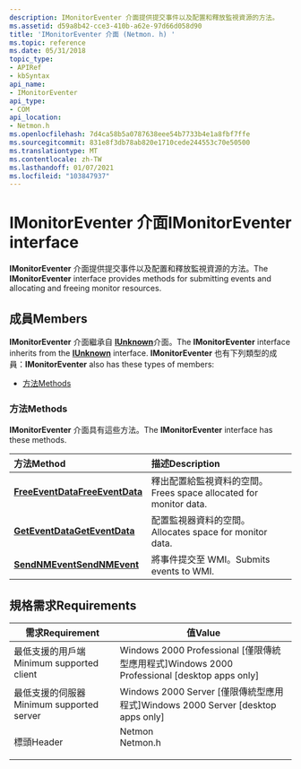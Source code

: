 ```yaml
---
description: IMonitorEventer 介面提供提交事件以及配置和釋放監視資源的方法。
ms.assetid: d59a8b42-cce3-410b-a62e-97d66d058d90
title: 'IMonitorEventer 介面 (Netmon. h) '
ms.topic: reference
ms.date: 05/31/2018
topic_type:
- APIRef
- kbSyntax
api_name:
- IMonitorEventer
api_type:
- COM
api_location:
- Netmon.h
ms.openlocfilehash: 7d4ca58b5a0787638eee54b7733b4e1a8fbf7ffe
ms.sourcegitcommit: 831e8f3db78ab820e1710cede244553c70e50500
ms.translationtype: MT
ms.contentlocale: zh-TW
ms.lasthandoff: 01/07/2021
ms.locfileid: "103847937"
---
```

# <a name="imonitoreventer-interface"></a><span data-ttu-id="95ceb-103">IMonitorEventer 介面</span><span class="sxs-lookup"><span data-stu-id="95ceb-103">IMonitorEventer interface</span></span>

<span data-ttu-id="95ceb-104">**IMonitorEventer** 介面提供提交事件以及配置和釋放監視資源的方法。</span><span class="sxs-lookup"><span data-stu-id="95ceb-104">The **IMonitorEventer** interface provides methods for submitting events and allocating and freeing monitor resources.</span></span>

## <a name="members"></a><span data-ttu-id="95ceb-105">成員</span><span class="sxs-lookup"><span data-stu-id="95ceb-105">Members</span></span>

<span data-ttu-id="95ceb-106">**IMonitorEventer** 介面繼承自 [**IUnknown**](/windows/desktop/api/unknwn/nn-unknwn-iunknown)介面。</span><span class="sxs-lookup"><span data-stu-id="95ceb-106">The **IMonitorEventer** interface inherits from the [**IUnknown**](/windows/desktop/api/unknwn/nn-unknwn-iunknown) interface.</span></span> <span data-ttu-id="95ceb-107">**IMonitorEventer** 也有下列類型的成員：</span><span class="sxs-lookup"><span data-stu-id="95ceb-107">**IMonitorEventer** also has these types of members:</span></span>

-   [<span data-ttu-id="95ceb-108">方法</span><span class="sxs-lookup"><span data-stu-id="95ceb-108">Methods</span></span>](#methods)

### <a name="methods"></a><span data-ttu-id="95ceb-109">方法</span><span class="sxs-lookup"><span data-stu-id="95ceb-109">Methods</span></span>

<span data-ttu-id="95ceb-110">**IMonitorEventer** 介面具有這些方法。</span><span class="sxs-lookup"><span data-stu-id="95ceb-110">The **IMonitorEventer** interface has these methods.</span></span>



| <span data-ttu-id="95ceb-111">方法</span><span class="sxs-lookup"><span data-stu-id="95ceb-111">Method</span></span>                                                 | <span data-ttu-id="95ceb-112">描述</span><span class="sxs-lookup"><span data-stu-id="95ceb-112">Description</span></span>                                        |
|:-------------------------------------------------------|:---------------------------------------------------|
| [<span data-ttu-id="95ceb-113">**FreeEventData**</span><span class="sxs-lookup"><span data-stu-id="95ceb-113">**FreeEventData**</span></span>](imonitoreventer-freeeventdata.md) | <span data-ttu-id="95ceb-114">釋出配置給監視資料的空間。</span><span class="sxs-lookup"><span data-stu-id="95ceb-114">Frees space allocated for monitor data.</span></span><br/> |
| [<span data-ttu-id="95ceb-115">**GetEventData**</span><span class="sxs-lookup"><span data-stu-id="95ceb-115">**GetEventData**</span></span>](imonitoreventer-geteventdata.md)   | <span data-ttu-id="95ceb-116">配置監視器資料的空間。</span><span class="sxs-lookup"><span data-stu-id="95ceb-116">Allocates space for monitor data.</span></span><br/>       |
| [<span data-ttu-id="95ceb-117">**SendNMEvent**</span><span class="sxs-lookup"><span data-stu-id="95ceb-117">**SendNMEvent**</span></span>](imonitoreventer-sendnmevent.md)     | <span data-ttu-id="95ceb-118">將事件提交至 WMI。</span><span class="sxs-lookup"><span data-stu-id="95ceb-118">Submits events to WMI.</span></span><br/>                  |



 

## <a name="requirements"></a><span data-ttu-id="95ceb-119">規格需求</span><span class="sxs-lookup"><span data-stu-id="95ceb-119">Requirements</span></span>



| <span data-ttu-id="95ceb-120">需求</span><span class="sxs-lookup"><span data-stu-id="95ceb-120">Requirement</span></span> | <span data-ttu-id="95ceb-121">值</span><span class="sxs-lookup"><span data-stu-id="95ceb-121">Value</span></span> |
|-------------------------------------|-------------------------------------------------------------------------------------|
| <span data-ttu-id="95ceb-122">最低支援的用戶端</span><span class="sxs-lookup"><span data-stu-id="95ceb-122">Minimum supported client</span></span><br/> | <span data-ttu-id="95ceb-123">Windows 2000 Professional \[僅限傳統型應用程式\]</span><span class="sxs-lookup"><span data-stu-id="95ceb-123">Windows 2000 Professional \[desktop apps only\]</span></span><br/>                          |
| <span data-ttu-id="95ceb-124">最低支援的伺服器</span><span class="sxs-lookup"><span data-stu-id="95ceb-124">Minimum supported server</span></span><br/> | <span data-ttu-id="95ceb-125">Windows 2000 Server \[僅限傳統型應用程式\]</span><span class="sxs-lookup"><span data-stu-id="95ceb-125">Windows 2000 Server \[desktop apps only\]</span></span><br/>                                |
| <span data-ttu-id="95ceb-126">標頭</span><span class="sxs-lookup"><span data-stu-id="95ceb-126">Header</span></span><br/>                   | <dl> <span data-ttu-id="95ceb-127"><dt>Netmon</dt></span><span class="sxs-lookup"><span data-stu-id="95ceb-127"><dt>Netmon.h</dt></span></span> </dl> |



 

